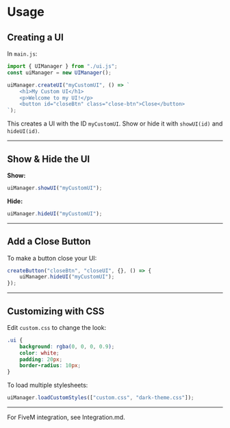 # Usage

## Creating a UI

In `main.js`:

```javascript
import { UIManager } from "./ui.js";
const uiManager = new UIManager();

uiManager.createUI("myCustomUI", () => `
    <h1>My Custom UI</h1>
    <p>Welcome to my UI!</p>
    <button id="closeBtn" class="close-btn">Close</button>
`);
```

This creates a UI with the ID `myCustomUI`. Show or hide it with `showUI(id)` and `hideUI(id)`.

***

## Show & Hide the UI

**Show:**

```javascript
uiManager.showUI("myCustomUI");
```

**Hide:**

```javascript
uiManager.hideUI("myCustomUI");
```

***

## Add a Close Button

To make a button close your UI:

```javascript
createButton("closeBtn", "closeUI", {}, () => {
    uiManager.hideUI("myCustomUI");
});
```

***

## Customizing with CSS

Edit `custom.css` to change the look:

```css
.ui {
    background: rgba(0, 0, 0, 0.9);
    color: white;
    padding: 20px;
    border-radius: 10px;
}
```

To load multiple stylesheets:

```javascript
uiManager.loadCustomStyles(["custom.css", "dark-theme.css"]);
```

***

For FiveM integration, see Integration.md.

